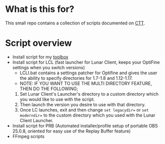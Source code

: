 # What is this for?
This small repo contains a collection of scripts documented on [CTT](https://dsc.gg/CTT). 
# Script overview
- Install script for my [toolbox](https://github.com/couleurm/couleurstoolbox)
- Install script for LCL (fast launcher for Lunar Client, keeps your OptiFine settings when you switch versions)
  * LCLI.bat contains a settings patcher for Optifine and gives the user the ability to specify directories for 1.7-1.8 and 1.12-1.17.
  * NOTE: IF YOU WANT TO USE THE MULTI DIRECTORY FEATURE, THEN DO THE FOLLOWING;
  1. Set Lunar Client's Launcher's directory to a custom directory which you would like to use with the script.
  2. Then launch the version you desire to use with that directory.
  3. Once LC launches, exit and then change `set legacydir=` or `set moderndir=` to the custom directory which you used with the Lunar Client Launcher.  
- Install script for PRB (Automated installer/profile setup of portable OBS 25.0.8, oriented for easy use of the Replay Buffer feature)
- FFmpeg scripts
